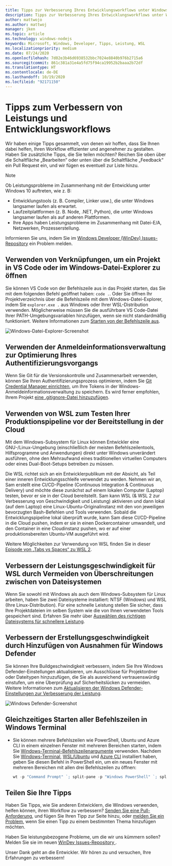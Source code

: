 ```yaml
---
title: Tipps zur Verbesserung Ihres Entwicklungsworkflows unter Windows 10
description: Tipps zur Verbesserung Ihres Entwicklungsworkflows unter Windows 10.
author: mattwojo
ms.author: mattwoj
manager: jken
ms.topic: article
ms.technology: windows-nodejs
keywords: Microsoft, Windows, Developer, Tipps, Leistung, WSL
ms.localizationpriority: medium
ms.date: 07/24/2020
ms.openlocfilehash: 7d02e3b46d6938532bbc7024e8840b976b2715a6
ms.sourcegitcommit: 861c381a31e4a5fd75f94ca19952b2baaa2b72df
ms.translationtype: HT
ms.contentlocale: de-DE
ms.lasthandoff: 10/19/2020
ms.locfileid: "92171150"
---
```

# <a name="tips-for-improving-performance-and-development-workflows"></a>Tipps zum Verbessern von Leistungs und Entwicklungsworkflows

Wir haben einige Tipps gesammelt, von denen wir hoffen, dass Sie Ihnen dabei helfen, Ihren Workflow effizienter und angenehmer zu gestalten. Haben Sie zusätzliche Tipps, die Sie teilen möchten? Reichen Sie oben über die Schaltfläche „Bearbeiten“ oder unten über die Schaltfläche „Feedback“ ein Pull Request ein, und wir fügen es eventuell zur Liste hinzu.

> [!NOTE]
> Ob Leistungsprobleme im Zusammenhang mit der Entwicklung unter Windows 10 auftreten, wie z. B:
> - Entwicklungstools (z. B. Compiler, Linker usw.), die unter Windows langsamer laufen als erwartet.
> - Laufzeitplattformen (z. B. Node, .NET, Python), die unter Windows langsamer laufen als auf anderen Plattformen.
> - Ihre Apps haben Leistungsprobleme im Zusammenhang mit Datei-E/A, Netzwerken, Prozesserstellung. 
> 
> Informieren Sie uns, indem Sie im [Windows Developer (WinDev) Issues-Repository](https://github.com/microsoft/WinDev) ein Problem melden.

## <a name="use-shortcuts-to-open-a-project-in-vs-code-or-windows-file-explorer"></a>Verwenden von Verknüpfungen, um ein Projekt in VS Code oder im Windows-Datei-Explorer zu öffnen

Sie können VS Code von der Befehlszeile aus in das Projekt starten, das Sie mit dem folgenden Befehl geöffnet haben: `code .`. Oder Sie öffnen Ihr Projektverzeichnis über die Befehlszeile mit dem Windows-Datei-Explorer, indem Sie `explorer.exe .` aus Windows oder Ihrer WSL-Distribution verwenden. Möglicherweise müssen Sie die ausführbare VS Code-Datei Ihrer PATH-Umgebungsvariablen hinzufügen, wenn sie nicht standardmäßig funktioniert. Weitere Informationen zum [Starten von der Befehlszeile aus](https://code.visualstudio.com/docs/editor/command-line#_launching-from-command-line).

![Windows-Datei-Explorer-Screenshot](../images/wsl-file-explorer.png)

## <a name="use-the-credential-manager-to-your-streamline-authentication-process"></a>Verwenden der Anmeldeinformationsverwaltung zur Optimierung Ihres Authentifizierungsvorgangs

Wenn Sie Git für die Versionskontrolle und Zusammenarbeit verwenden, können Sie Ihren Authentifizierungsprozess optimieren, indem Sie [Git Credential Manager einrichten](/windows/wsl/tutorials/wsl-git#git-credential-manager-setup), um Ihre Tokens in der Windows-Anmeldeinformationsverwaltung zu speichern. Es wird ferner empfohlen, Ihrem Projekt [eine .gitignore-Datei hinzuzufügen](/windows/wsl/tutorials/wsl-git#adding-a-git-ignore-file).

## <a name="use-wsl-for-testing-your-production-pipeline-before-deploying-to-the-cloud"></a>Verwenden von WSL zum Testen Ihrer Produktionspipeline vor der Bereitstellung in der Cloud

Mit dem Windows-Subsystem für Linux können Entwickler eine GNU-/Linux-Umgebung (einschließlich der meisten Befehlszeilentools, Hilfsprogramme und Anwendungen) direkt unter Windows unverändert ausführen, ohne den Mehraufwand eines traditionellen virtuellen Computers oder eines Dual-Boot-Setups betreiben zu müssen.

Die WSL richtet sich an ein Entwicklerpublikum mit der Absicht, als Teil einer inneren Entwicklungsschleife verwendet zu werden. Nehmen wir an, Sam erstellt eine CI/CD-Pipeline (Continuous Integration & Continuous Delivery) und möchte diese zunächst auf einem lokalen Computer (Laptop) testen, bevor er sie in der Cloud bereitstellt. Sam kann WSL (& WSL 2 zur Verbesserung von Geschwindigkeit und Leistung) aktivieren und dann lokal (auf dem Laptop) eine Linux-Ubuntu-Originalinstanz mit den von jeweiligen bevorzugten Bash-Befehlen und Tools verwenden. Sobald die Entwicklungspipeline lokal überprüft wurde, kann Sam diese CI/CD-Pipeline in die Cloud pushen, indem er sie in einen Dockercontainer umwandelt, und den Container in eine Cloudinstanz pushen, wo er auf einer produktionsbereiten Ubuntu-VM ausgeführt wird.

Weitere Möglichkeiten zur Verwendung von WSL finden Sie in dieser [Episode von „Tabs vs Spaces“ zu WSL 2](https://channel9.msdn.com/Shows/Tabs-vs-Spaces/WSL2-Code-faster-on-the-Windows-Subsystem-for-Linux).

## <a name="improve-performance-speed-for-wsl-by-not-crossing-over-file-systems"></a>Verbessern der Leistungsgeschwindigkeit für WSL durch Vermeiden von Überschreitungen zwischen von Dateisystemen

Wenn Sie sowohl mit Windows als auch dem Windows-Subsystem für Linux arbeiten, haben Sie zwei Dateisysteme installiert: NTSF (Windows) und WSL (Ihre Linux-Distribution). Für eine schnelle Leistung stellen Sie sicher, dass Ihre Projektdateien im selben System wie die von Ihnen verwendeten Tools gespeichert sind. Erfahren Sie mehr über [Auswählen des richtigen Dateisystems für schnellere Leistung](/windows/wsl/compare-versions#use-the-linux-file-system-for-faster-performance).

## <a name="improve-build-speeds-by-adding-windows-defender-exclusions"></a>Verbessern der Erstellungsgeschwindigkeit durch Hinzufügen von Ausnahmen für Windows Defender

Sie können Ihre Buildgeschwindigkeit verbessern, indem Sie Ihre Windows Defender-Einstellungen aktualisieren, um Ausschlüsse für Projektordner oder Dateitypen hinzuzufügen, die Sie als ausreichend vertrauenswürdig einstufen, um eine Überprüfung auf Sicherheitslücken zu vermeiden. Weitere Informationen zum [Aktualisieren der Windows Defender-Einstellungen zur Verbesserung der Leistung](../android/defender-settings.md).

![Windows Defender-Screenshot](../images/windows-defender-exclusions.png)

## <a name="launch-all-your-command-lines-in-windows-terminal-at-once"></a>Gleichzeitiges Starten aller Befehlszeilen in Windows Terminal

* Sie können mehrere Befehlszeilen wie PowerShell, Ubuntu und Azure CLI in einem einzelnen Fenster mit mehreren Bereichen starten, indem Sie [Windows-Terminal-Befehlszeilenargumente](/windows/terminal/command-line-arguments?tabs=powershell#multiple-panes) verwenden. Nachdem Sie [Windows-Terminal](/windows/terminal/get-started), [WSL/Ubuntu](/windows/wsl/install-win10) und [Azure CLI](/cli/azure/install-azure-cli?view=azure-cli-latest) installiert haben, geben Sie diesen Befehl in PowerShell ein, um ein neues Fenster mit mehreren Bereichen mit allen drei Befehlszeilen zu öffnen:

    ```powershell
    wt -p "Command Prompt" `; split-pane -p "Windows PowerShell" `; split-pane -H wsl.exe
    ```

## <a name="share-your-tips"></a>Teilen Sie Ihre Tipps

Haben Sie Tipps, wie Sie anderen Entwicklern, die Windows verwenden, helfen können, ihren Workflow zu verbessern? [Senden Sie eine Pull-Anforderung](https://github.com/MicrosoftDocs/windows-uwp/edit/docs/hub/dev-environment/overview.md), und fügen Sie Ihren Tipp zur Seite hinzu, oder [melden Sie ein Problem](https://github.com/MicrosoftDocs/windows-uwp/issues/new?title=&body=%0A%0A%5BEnter%20feedback%20here%5D%0A%0A%0A---%0A%23%23%23%23%20Document%20Details%0A%0A%E2%9A%A0%20*Do%20not%20edit%20this%20section.%20It%20is%20required%20for%20docs.microsoft.com%20%E2%9E%9F%20GitHub%20issue%20linking.*%0A%0A*%20ID%3A%207779352b-7b4e-dad8-7c1b-b9aba2c5e561%0A*%20Version%20Independent%20ID%3A%20a5b81b80-87a1-b6e2-8936-baf6c1a0b9c5%0A*%20Content%3A%20%5BSet%20up%20your%20Windows%2010%20development%20environment%5D(https%3A%2F%2Fdocs.microsoft.com%2Fen-us%2Fwindows%2Fdev-environment%2Foverview)%0A*%20Content%20Source%3A%20%5Bhub%2Fdev-environment%2Foverview.md%5D(https%3A%2F%2Fgithub.com%2FMicrosoftDocs%2Fwindows-uwp%2Fblob%2Fdocs%2Fhub%2Fdev-environment%2Foverview.md)%0A*%20Product%3A%20**dev-environment**%0A*%20Technology%3A%20**windows-nodejs**), wenn Sie einen Tipp zu einem bestimmten Thema hinzufügen möchten.

Haben Sie leistungsbezogene Probleme, um die wir uns kümmern sollen? Melden Sie sie im neuen [WinDev Issues-Repository ](https://github.com/microsoft/windev).

Unser Dank geht an die Entwickler. Wir hören zu und versuchen, Ihre Erfahrungen zu verbessern!
